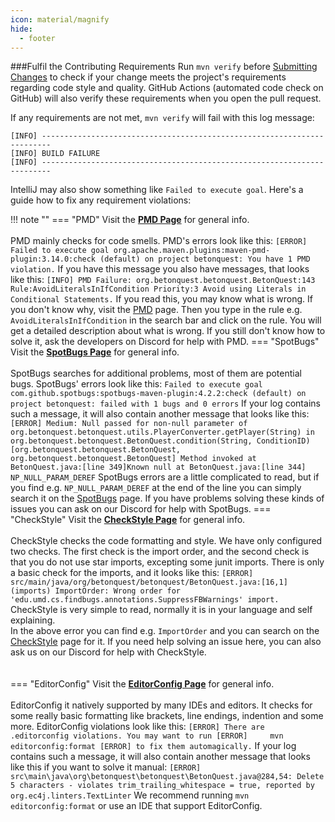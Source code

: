 ```yaml
---
icon: material/magnify
hide:
  - footer
---
```

###Fulfil the Contributing Requirements
Run `mvn verify` before [Submitting Changes](../Submitting-Changes.md) to check if your change
meets the project's requirements regarding code style and quality.
GitHub Actions (automated code check on GitHub) will also verify these requirements when you open the pull request.

If any requirements are not met, `mvn verify` will fail with this log message:
````
[INFO] ------------------------------------------------------------------------
[INFO] BUILD FAILURE
[INFO] ------------------------------------------------------------------------
````
IntelliJ may also show something like `Failed to execute goal`. Here's a guide how to fix any requirement violations:

!!! note ""
    === "PMD"
        Visit the **[PMD Page](https://pmd.github.io/latest/)** for general info.
        <br><br>
        PMD mainly checks for code smells. PMD's errors look like this:
        ````
        [ERROR] Failed to execute goal org.apache.maven.plugins:maven-pmd-plugin:3.14.0:check (default) on project betonquest: You have 1 PMD violation.
        ````
        If you have this message you also have messages, that looks like this:
        ````
        [INFO] PMD Failure: org.betonquest.betonquest.BetonQuest:143 Rule:AvoidLiteralsInIfCondition Priority:3 Avoid using Literals in Conditional Statements.
        ````
        If you read this, you may know what is wrong. If you don't know why, visit the
        [PMD](https://pmd.github.io/latest/) page.
        Then you type in the rule e.g. `AvoidLiteralsInIfCondition` in the search bar and click on the rule.
        You will get a detailed description about what is wrong.
        If you still don't know how to solve it, ask the developers on Discord for help with PMD.
    === "SpotBugs"
        Visit the **[SpotBugs Page](https://spotbugs.readthedocs.io/en/stable/index.html)** for general info.
        <br><br>
        SpotBugs searches for additional problems, most of them are potential bugs. SpotBugs' errors look like this:
        ````
        Failed to execute goal com.github.spotbugs:spotbugs-maven-plugin:4.2.2:check (default) on project betonquest: failed with 1 bugs and 0 errors
        ````
        If your log contains such a message, it will also contain another message that looks like this:
        ````
        [ERROR] Medium: Null passed for non-null parameter of org.betonquest.betonquest.utils.PlayerConverter.getPlayer(String) in org.betonquest.betonquest.BetonQuest.condition(String, ConditionID) [org.betonquest.betonquest.BetonQuest, org.betonquest.betonquest.BetonQuest] Method invoked at BetonQuest.java:[line 349]Known null at BetonQuest.java:[line 344] NP_NULL_PARAM_DEREF
        ````
        SpotBugs errors are a little complicated to read,
        but if you find e.g. `NP_NULL_PARAM_DEREF` at the end of the line you can simply search it on the
        [SpotBugs](https://spotbugs.readthedocs.io/en/stable/bugDescriptions.html) page.
        If you have problems solving these kinds of issues you can ask on our Discord for help with SpotBugs.
    === "CheckStyle"
        Visit the **[CheckStyle Page](https://checkstyle.sourceforge.io/checks.html)** for general info.
        <br><br>
        CheckStyle checks the code formatting and style. We have only configured two checks.
        The first check is the import order, and the second check is that you do not use star imports,
        excepting some junit imports.
        There is only a basic check for the imports, and it looks like this:
        ````
        [ERROR] src/main/java/org/betonquest/betonquest/BetonQuest.java:[16,1] (imports) ImportOrder: Wrong order for 'edu.umd.cs.findbugs.annotations.SuppressFBWarnings' import.
        ````
        CheckStyle is very simple to read, normally it is in your language and self explaining.  
        In the above error you can find e.g. `ImportOrder` and you can search on the
        [CheckStyle](https://checkstyle.sourceforge.io/checks.html) page for it.
        If you need help solving an issue here, you can also ask us on our Discord for help with CheckStyle.
        <br><br><br>
    === "EditorConfig"
        Visit the **[EditorConfig Page](https://editorconfig.org/)** for general info.
        <br><br>
        EditorConfig it natively supported by many IDEs and editors.
        It checks for some really basic formatting like brackets, line endings, indention and some more.
        EditorConfig violations look like this:
        ````
        [ERROR] There are .editorconfig violations. You may want to run
        [ERROR]     mvn editorconfig:format
        [ERROR] to fix them automagically.
        ````
        If your log contains such a message, it will also contain another message that looks like this if you want to solve it manual:
        ````
        [ERROR] src\main\java\org\betonquest\betonquest\BetonQuest.java@284,54: Delete 5 characters - violates trim_trailing_whitespace = true, reported by org.ec4j.linters.TextLinter
        ````
        We recommend running `mvn editorconfig:format` or use an IDE that support EditorConfig.
        
